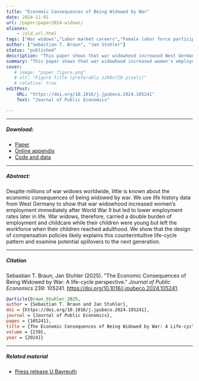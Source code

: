 ```yaml
---
title: "Economic Consequences of Being Widowed by War" 
date: 2024-11-01
url: /paper/paper2024-widows/
aliases: 
    - /old_url.html
tags: ["War widows","Labor market careers","Female labor force participation","World War II"]
author: ["Sebastian T. Braun", "Jan Stuhler"]
status: "published"
description: "This paper shows that war widowhood increased West German women's employment immediately after World War II but led to lower employment rates later in life." 
summary: "This paper shows that war widowhood increased women's employment in West Germany immediately after World War II but led to lower employment rates later in life."
cover:
   # image: "paper_figure.png"
   # alt: "Figure title (preferably 1280x720 pixels)"
   # relative: true
editPost:
    URL: "https://doi.org/10.1016/j.jpubeco.2024.105241"
    Text: "Journal of Public Economics"

---
```


---

##### Download:

- [Paper](BraunStuhler2025-PublishedPaper.pdf)
- [Online appendix](BraunStuhler2025-Appendix.pdf)
- [Code and data](https://doi.org/10.7910/DVN/IYPXOE)

---

##### Abstract:

Despite millions of war widows worldwide, little is known about the economic consequences of being widowed by war. We use life history data from West Germany to show that war widowhood increased women’s employment immediately after World War II but led to lower employment rates later in life. War widows, therefore, carried a double burden of employment and childcare while their children were young but left the workforce when their children reached adulthood. We show that the design of compensation policies likely explains this counterintuitive life-cycle pattern and examine potential spillovers to the next generation.

---

##### Citation

Sebastian T. Braun, Jan Stuhler (2025). "The Economic Consequences of Being Widowed by War: A life-cycle perspective." *Journal of Public Economics* 239: 105241. https://doi.org/10.1016/j.jpubeco.2024.105241.

```BibTeX
@article{Braun_Stuhler_2025,
author = {Sebastian T. Braun and Jan Stuhler},
doi = {https://doi.org/10.1016/j.jpubeco.2024.105241},
journal = {Journal of Public Economics},
pages = {105241},
title = {The Economic Consequences of Being Widowed by War: A Life-cycle Perspective},
volume = {239},
year = {2024}}
```

---

##### Related material

+ [Press release U Bayreuth](https://www.uni-bayreuth.de/en/Employment-biographies-war-widows)
